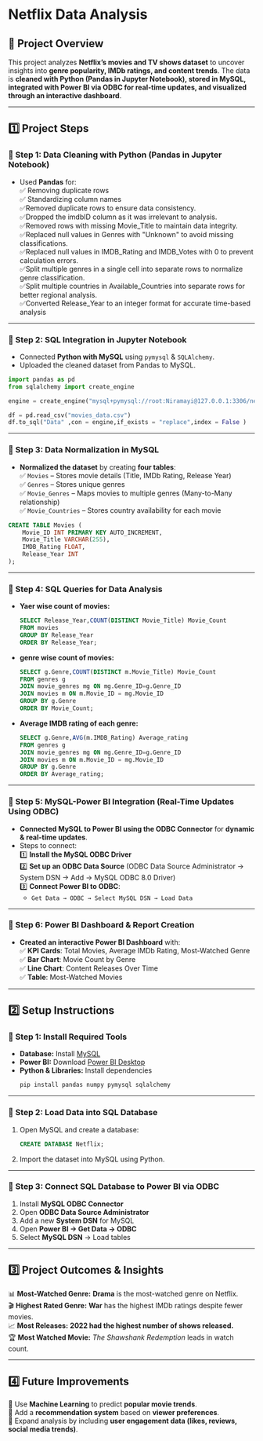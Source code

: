 # **Netflix Data Analysis**  

## **🔹 Project Overview**  
This project analyzes **Netflix’s movies and TV shows dataset** to uncover insights into **genre popularity, IMDb ratings, and content trends**. The data is **cleaned with Python (Pandas in Jupyter Notebook), stored in MySQL, integrated with Power BI via ODBC for real-time updates, and visualized through an interactive dashboard**.  

---

## 1️⃣ Project Steps  

### **📌 Step 1: Data Cleaning with Python (Pandas in Jupyter Notebook)**  
- Used **Pandas** for:   
  ✅ Removing duplicate rows  
  ✅ Standardizing column names  
  ✅Removed duplicate rows to ensure data consistency.                                                                      
  ✅Dropped the imdbID column as it was irrelevant to analysis.                                       
  ✅Removed rows with missing Movie_Title to maintain data integrity.                             
  ✅Replaced null values in Genres with "Unknown" to avoid missing classifications.                                       
  ✅Replaced null values in IMDB_Rating and IMDB_Votes with 0 to prevent calculation errors.                                     
  ✅Split multiple genres in a single cell into separate rows to normalize genre classification.                                       
  ✅Split multiple countries in Available_Countries into separate rows for better regional analysis.                                         
  ✅Converted Release_Year to an integer format for accurate time-based analysis

---

### **📌 Step 2: SQL Integration in Jupyter Notebook**  
- Connected **Python with MySQL** using `pymysql` & `SQLAlchemy`.  
- Uploaded the cleaned dataset from Pandas to MySQL.  

```python
import pandas as pd
from sqlalchemy import create_engine

engine = create_engine("mysql+pymysql://root:Niramayi@127.0.0.1:3306/netflix")

df = pd.read_csv("movies_data.csv")
df.to_sql("Data" ,con = engine,if_exists = "replace",index = False )
```

---

### **📌 Step 3: Data Normalization in MySQL**  
- **Normalized the dataset** by creating **four tables**:  
  ✅ `Movies` – Stores movie details (Title, IMDb Rating, Release Year)  
  ✅ `Genres` – Stores unique genres  
  ✅ `Movie_Genres` – Maps movies to multiple genres (Many-to-Many relationship)  
  ✅ `Movie_Countries` – Stores country availability for each movie  

```sql
CREATE TABLE Movies (
    Movie_ID INT PRIMARY KEY AUTO_INCREMENT,
    Movie_Title VARCHAR(255),
    IMDB_Rating FLOAT,
    Release_Year INT
);
```

---

### **📌 Step 4: SQL Queries for Data Analysis**  
- **Yaer wise count of movies:**  
  ```sql
  SELECT Release_Year,COUNT(DISTINCT Movie_Title) Movie_Count
  FROM movies
  GROUP BY Release_Year
  ORDER BY Release_Year;
  ```
- **genre wise count of movies:**  
  ```sql
  SELECT g.Genre,COUNT(DISTINCT m.Movie_Title) Movie_Count
  FROM genres g
  JOIN movie_genres mg ON mg.Genre_ID=g.Genre_ID
  JOIN movies m ON m.Movie_ID = mg.Movie_ID
  GROUP BY g.Genre
  ORDER BY Movie_Count;
  ```
- **Average IMDB rating of each genre:**  
  ```sql
  SELECT g.Genre,AVG(m.IMDB_Rating) Average_rating
  FROM genres g
  JOIN movie_genres mg ON mg.Genre_ID=g.Genre_ID
  JOIN movies m ON m.Movie_ID = mg.Movie_ID 
  GROUP BY g.Genre
  ORDER BY Average_rating;
  ```

---

### **📌 Step 5: MySQL-Power BI Integration (Real-Time Updates Using ODBC)**  
- **Connected MySQL to Power BI using the ODBC Connector** for **dynamic & real-time updates**.  
- Steps to connect:  
  1️⃣ **Install the MySQL ODBC Driver**  
  2️⃣ **Set up an ODBC Data Source** (ODBC Data Source Administrator → System DSN → Add → MySQL ODBC 8.0 Driver)  
  3️⃣ **Connect Power BI to ODBC**:  
     - `Get Data → ODBC → Select MySQL DSN → Load Data`  

---

### **📌 Step 6: Power BI Dashboard & Report Creation**  
- **Created an interactive Power BI Dashboard** with:  
  ✅ **KPI Cards**: Total Movies, Average IMDb Rating, Most-Watched Genre  
  ✅ **Bar Chart**: Movie Count by Genre  
  ✅ **Line Chart**: Content Releases Over Time  
  ✅ **Table**: Most-Watched Movies  

---

##  2️⃣ Setup Instructions  

### **📌 Step 1: Install Required Tools**
- **Database:** Install [MySQL](https://dev.mysql.com/downloads/)  
- **Power BI:** Download [Power BI Desktop](https://powerbi.microsoft.com/)  
- **Python & Libraries:** Install dependencies  
  ```sh
  pip install pandas numpy pymysql sqlalchemy
  ```

---

### **📌 Step 2: Load Data into SQL Database**  
1. Open MySQL and create a database:  
   ```sql
   CREATE DATABASE Netflix;
   ```
2. Import the dataset into MySQL using Python.

---

### **📌 Step 3: Connect SQL Database to Power BI via ODBC**  
1. Install **MySQL ODBC Connector**  
2. Open **ODBC Data Source Administrator**  
3. Add a new **System DSN** for MySQL  
4. Open **Power BI → Get Data → ODBC**  
5. Select **MySQL DSN** → Load tables  

---

##  3️⃣ Project Outcomes & Insights  
📊 **Most-Watched Genre:** **Drama** is the most-watched genre on Netflix.  
🎬 **Highest Rated Genre:** **War** has the highest IMDb ratings despite fewer movies.  
📈 **Most Releases:** **2022 had the highest number of shows released.**  
🏆 **Most Watched Movie:** *The Shawshank Redemption* leads in watch count.  

---

## 4️⃣ Future Improvements 
🔹 Use **Machine Learning** to predict **popular movie trends**.  
🔹 Add a **recommendation system** based on **viewer preferences**.  
🔹 Expand analysis by including **user engagement data (likes, reviews, social media trends)**.  
